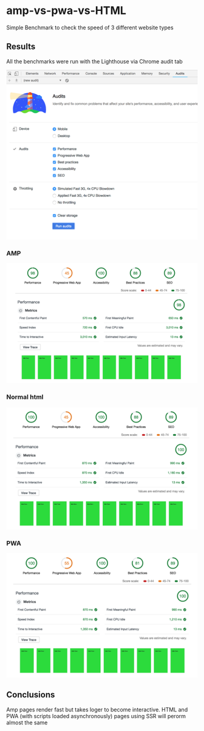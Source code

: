 # amp-vs-pwa-vs-HTML
Simple Benchmark to check the speed of 3 different website types

## Results
All the benchmarks were run with the Lighthouse via Chrome audit tab

<img src='audit-setup.png'/>

### AMP

<img src='amp.png'/>

### Normal html

<img src='normal-html.png'/>

### PWA

<img src='pwa.png'/>

## Conclusions

Amp pages render fast but takes loger to become interactive. HTML and PWA (with scripts loaded asynchronously) pages using SSR will perorm almost the same